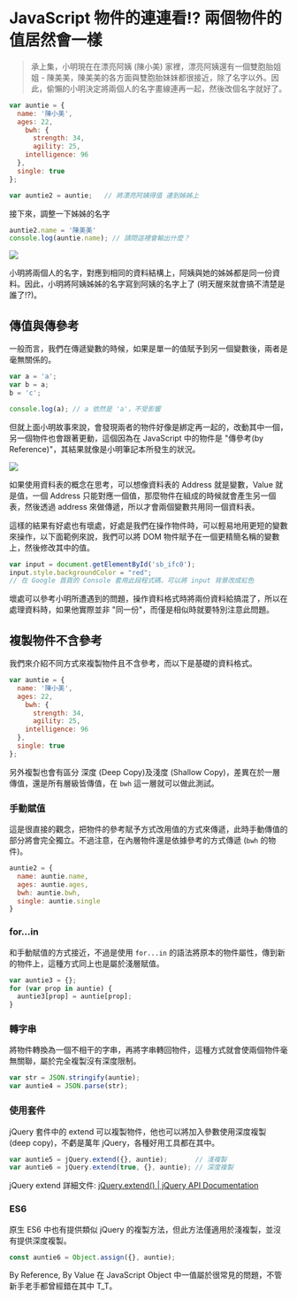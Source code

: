 # JavaScript 物件的連連看!? 兩個物件的值居然會一樣

> 承上集，小明現在在漂亮阿姨 (陳小美) 家裡，漂亮阿姨還有一個雙胞胎姐姐 - 陳美美，陳美美的各方面與雙胞胎妹妹都很接近，除了名字以外。因此，偷懶的小明決定將兩個人的名字畫線連再一起，然後改個名字就好了。

```js
var auntie = { 
  name: '陳小美', 
  ages: 22,
	bwh: {
	  strength: 34,
	  agility: 25,
    intelligence: 96
  },
  single: true
};

var auntie2 = auntie;   // 將漂亮阿姨得值 連到姊姊上
```

接下來，調整一下姊姊的名字

```js
auntie2.name = '陳美美'
console.log(auntie.name); // 請問這裡會輸出什麼？
```

![](https://firebasestorage.googleapis.com/v0/b/casper-de5d5.appspot.com/o/images%2Fblog%2F201712%2F18_ironman_c7-1.jpg?alt=media&token=9bebf516-8c1c-47da-9ab4-0e752a9200ef)

小明將兩個人的名字，對應到相同的資料結構上，阿姨與她的姊姊都是同一份資料。因此，小明將阿姨姊姊的名字寫到阿姨的名字上了 (明天醒來就會搞不清楚是誰了!?)。

## 傳值與傳參考

一般而言，我們在傳遞變數的時候，如果是單一的值賦予到另一個變數後，兩者是毫無關係的。

```js
var a = 'a';
var b = a;
b = 'c';

console.log(a); // a 依然是 'a'，不受影響
```

但就上面小明故事來說，會發現兩者的物件好像是綁定再一起的，改動其中一個，另一個物件也會跟著更動，這個因為在 JavaScript 中的物件是 "傳參考(by Reference)"，其結果就像是小明筆記本所發生的狀況。

![](https://firebasestorage.googleapis.com/v0/b/casper-de5d5.appspot.com/o/images%2Fblog%2F201712%2F18_ironman_c7-2.jpg?alt=media&token=c21e14c5-a0b5-48ee-b445-a4c5a69d5245)

如果使用資料表的概念在思考，可以想像資料表的 Address 就是變數，Value 就是值，一個 Address 只能對應一個值，那麼物件在組成的時候就會產生另一個表，然後透過 address 來做傳遞，所以才會兩個變數共用同一個資料表。

這樣的結果有好處也有壞處，好處是我們在操作物件時，可以輕易地用更短的變數來操作，以下面範例來說，我們可以將 DOM 物件賦予在一個更精簡名稱的變數上，然後修改其中的值。

```js
var input = document.getElementById('sb_ifc0');
input.style.backgroundColor = "red";
// 在 Google 首頁的 Console 套用此段程式碼，可以將 input 背景改成紅色
```

壞處可以參考小明所遭遇到的問題，操作資料格式時將兩份資料給搞混了，所以在處理資料時，如果他實際並非 "同一份"，而僅是相似時就要特別注意此問題。

## 複製物件不含參考

我們來介紹不同方式來複製物件且不含參考，而以下是基礎的資料格式。

```js
var auntie = { 
  name: '陳小美', 
  ages: 22,
	bwh: {
	  strength: 34,
	  agility: 25,
    intelligence: 96
  },
  single: true
};
```

另外複製也會有區分 深度 (Deep Copy)及淺度 (Shallow Copy)，差異在於一層傳值，還是所有層級皆傳值，在 `bwh` 這一層就可以做此測試。

### 手動賦值

這是很直接的觀念，把物件的參考賦予方式改用值的方式來傳遞，此時手動傳值的部分將會完全獨立。不過注意，在內層物件還是依據參考的方式傳遞 (`bwh` 的物件)。

```js
auntie2 = {
  name: auntie.name, 
  ages: auntie.ages,
  bwh: auntie.bwh,
  single: auntie.single
}
```

### for...in

和手動賦值的方式接近，不過是使用 `for...in` 的語法將原本的物件屬性，傳到新的物件上，這種方式同上也是屬於淺層賦值。

```js
var auntie3 = {};
for (var prop in auntie) {
  auntie3[prop] = auntie[prop];
}
```


### 轉字串

將物件轉換為一個不相干的字串，再將字串轉回物件，這種方式就會使兩個物件毫無關聯，屬於完全複製沒有深度限制。

```js
var str = JSON.stringify(auntie);
var auntie4 = JSON.parse(str);
```

### 使用套件

jQuery 套件中的 extend 可以複製物件，他也可以將加入參數使用深度複製 (deep copy)，不虧是萬年 jQuery，各種好用工具都在其中。

```js
var auntie5 = jQuery.extend({}, auntie);       // 淺複製
var auntie6 = jQuery.extend(true, {}, auntie); // 深度複製
```

jQuery extend 詳細文件: [jQuery.extend() | jQuery API Documentation](https://api.jquery.com/jquery.extend/)

### ES6

原生 ES6 中也有提供類似 jQuery 的複製方法，但此方法僅適用於淺複製，並沒有提供深度複製。

```js
const auntie6 = Object.assign({}, auntie);
```

By Reference, By Value 在 JavaScript Object 中一值屬於很常見的問題，不管新手老手都曾經錯在其中 T_T。
